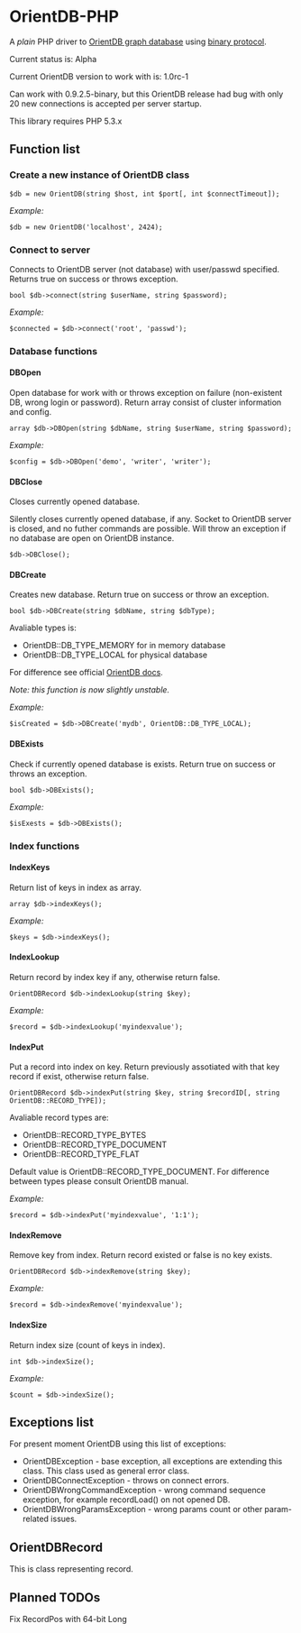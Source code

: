 # OrientDB-PHP #
A *plain* PHP driver to [OrientDB graph database](http://code.google.com/p/orient/) using [binary protocol](http://code.google.com/p/orient/wiki/NetworkBinaryProtocol).

Current status is: Alpha

Current OrientDB version to work with is: 1.0rc-1

Can work with 0.9.2.5-binary, but this OrientDB release had bug with only 20 new connections is accepted per server startup.


This library requires PHP 5.3.x

## Function list ##
### Create a new instance of OrientDB class ###
`
$db = new OrientDB(string $host, int $port[, int $connectTimeout]);
`

*Example:*

`
$db = new OrientDB('localhost', 2424);
`

### Connect to server ###
Connects to OrientDB server (not database) with user/passwd specified.
Returns true on success or throws exception.

`
bool $db->connect(string $userName, string $password);
`

*Example:*

`
$connected = $db->connect('root', 'passwd');
`

### Database functions ###

#### DBOpen ####
Open database for work with or throws exception on failure (non-existent DB, wrong login or password). Return array consist of cluster information and config.

`
array $db->DBOpen(string $dbName, string $userName, string $password);
`

*Example:*

`
$config = $db->DBOpen('demo', 'writer', 'writer');
`

#### DBClose ####
Closes currently opened database. 

Silently closes currently opened database, if any. Socket to OrientDB server is closed, and no futher commands are possible. Will throw an exception if no database are open on OrientDB instance.

`
$db->DBClose();
`

#### DBCreate ####
Creates new database. Return true on success or throw an exception.

`
bool $db->DBCreate(string $dbName, string $dbType);
`

Avaliable types is: 

*   OrientDB::DB_TYPE_MEMORY for in memory database
*   OrientDB::DB_TYPE_LOCAL for physical database

For difference see official [OrientDB docs](http://code.google.com/p/orient/wiki/Concepts#Storage).

_Note: this function is now slightly unstable._


*Example:*

`
$isCreated = $db->DBCreate('mydb', OrientDB::DB_TYPE_LOCAL);
`

#### DBExists ####
Check if currently opened database is exists. Return true on success or throws an exception.

`
bool $db->DBExists();
`

*Example:*

`
$isExests = $db->DBExists();
`

### Index functions ###

#### IndexKeys ####
Return list of keys in index as array.

`
array $db->indexKeys();
`

*Example:*

`
$keys = $db->indexKeys();
`


#### IndexLookup ####
Return record by index key if any, otherwise return false.

`
OrientDBRecord $db->indexLookup(string $key);
`

*Example:*

`
$record = $db->indexLookup('myindexvalue');
`

#### IndexPut ####
Put a record into index on key. Return previously assotiated with that key record if exist, otherwise return false.

`
OrientDBRecord $db->indexPut(string $key, string $recordID[, string OrientDB::RECORD_TYPE]);
`

Avaliable record types are:

* OrientDB::RECORD_TYPE_BYTES
* OrientDB::RECORD_TYPE_DOCUMENT
* OrientDB::RECORD_TYPE_FLAT

Default value is OrientDB::RECORD_TYPE_DOCUMENT. For difference between types please consult OrientDB manual.

*Example:*

`
$record = $db->indexPut('myindexvalue', '1:1');
`

#### IndexRemove ####
Remove key from index. Return record existed or false is no key exists.

`
OrientDBRecord $db->indexRemove(string $key);
`

*Example:*

`
$record = $db->indexRemove('myindexvalue');
`

#### IndexSize ####
Return index size (count of keys in index).

`
int $db->indexSize();
`

*Example:*

`
$count = $db->indexSize();
`

## Exceptions list ##
For present moment OrientDB using this list of exceptions:

* OrientDBException -  base exception, all exceptions are extending this class. This class used as general error class.
* OrientDBConnectException -  throws on connect errors.
* OrientDBWrongCommandException - wrong command sequence exception, for example recordLoad() on not opened DB.
* OrientDBWrongParamsException - wrong params count or other param-related issues.

## OrientDBRecord ##
This is class representing record.

## Planned TODOs ##
Fix RecordPos with 64-bit Long

